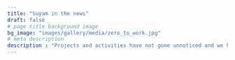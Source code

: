 ```yaml
---
title: "Suyam in the news"
draft: false
# page title background image
bg_image: "images/gallery/media/zero_to_work.jpg"
# meta description
description : "Projects and activities have not gone unnoticed and we have been mentioned in few articles in the media. See below for articles."
---
```

